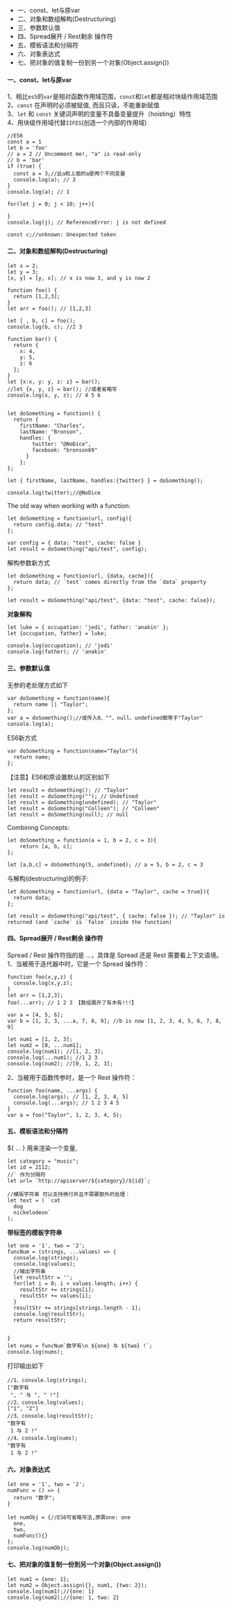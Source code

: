 
* 一、const、let与原var
* 二、对象和数组解构(Destructuring)
* 三、参数默认值
* 四、Spread展开 / Rest剩余 操作符
* 五、模板语法和分隔符
* 六、对象表达式
* 七、把对象的值复制一份到另一个对象(Object.assign())

#### 一、const、let与原var <br />
1、相比`es5`的`var`是相对函数作用域范围，`const`和`let`都是相对块级作用域范围  <br />
2、`const` 在声明时必须被赋值, 而且只读，不能重新赋值 <br />
3、`let` 和 `const` 关键词声明的变量不具备变量提升（hoisting）特性 <br />
4、用块级作用域代替`IIFES`(创造一个内部的作用域) <br />
```
//ES6
const a = 1
let b = 'foo'
// a = 2 // Uncomment me!, "a" is read-only
// b = 'bar'
if (true) {
  const a = 3;//此a和上面的a是两个不同变量
  console.log(a); // 3
}
console.log(a); // 1

for(let j = 0; j < 10; j++){

}
console.log(j); // ReferenceError: j is not defined

const c;//unknown: Unexpected token
```
#### 二、对象和数组解构(Destructuring)
```
let x = 2;
let y = 3;
[x, y] = [y, x]; // x is now 3, and y is now 2

function foo() {
  return [1,2,3];
}
let arr = foo(); // [1,2,3]

let [ , b, c] = foo();
console.log(b, c); //2 3

function bar() {
  return {
    x: 4,
    y: 5,
    z: 6
  };
}
let {x:x, y: y, z: z} = bar();
//let {x, y, z} = bar(); //或者省略写
console.log(x, y, z); // 4 5 6


let doSomething = function() {
  return {
    firstName: "Charles",
    lastName: "Bronson",
    handles: {
        twitter: "@NoDice",
        facebook: "bronson69"
      }
    };
};

let { firstName, lastName, handles:{twitter} } = doSomething();

console.log(twitter);//@NoDice
```
The old way when working with a function:
```
let doSomething = function(url, config){
  return config.data; // "test"
};

var config = { data: "test", cache: false }
let result = doSomething("api/test", config);
```
解构参数新方式
```
let doSomething = function(url, {data, cache}){
  return data; // `test` comes directly from the `data` property
};

let result = doSomething("api/test", {data: "test", cache: false});
```
**对象解构**
```
let luke = { occupation: 'jedi', father: 'anakin' };
let {occupation, father} = luke;

console.log(occupation); // 'jedi'
console.log(father); // 'anakin'
```
#### 三、参数默认值
无参的老处理方式如下
```
var doSomething = function(name){
  return name || "Taylor";
};
var a = doSomething();//或传入0、""、null、undefined都等于"Taylor"
console.log(a);
```
ES6新方式
```
var doSomething = function(name="Taylor"){
  return name;
};
```
【注意】ES6和原设置默认的区别如下
```
let result = doSomething(); // "Taylor"
let result = doSomething(""); // Undefined
let result = doSomething(undefined); // "Taylor"
let result = doSomething("Colleen"); // "Colleen"
let result = doSomething(null); // null
```
Combining Concepts:
```
let doSomething = function(a = 1, b = 2, c = 3){
    return [a, b, c];
};

let [a,b,c] = doSomething(5, undefined); // a = 5, b = 2, c = 3
```
与解构(destructuring)的例子:
```
let doSomething = function(url, {data = "Taylor", cache = true}){
  return data;
};

let result = doSomething("api/test", { cache: false }); // "Taylor" is returned (and `cache` is `false` inside the function)
```
#### 四、Spread展开 / Rest剩余 操作符
Spread / Rest 操作符指的是 ...，具体是 Spread 还是 Rest 需要看上下文语境。 <br/>
1、当被用于迭代器中时，它是一个 Spread 操作符： <br/>
```
function foo(x,y,z) {
  console.log(x,y,z);
}
let arr = [1,2,3];
foo(...arr); // 1 2 3 【数组展开了有木有!!!】

var a = [4, 5, 6];
var b = [1, 2, 3, ...a, 7, 8, 9]; //b is now [1, 2, 3, 4, 5, 6, 7, 8, 9]

let num1 = [1, 2, 3];
let num2 = [0, ...num1];
console.log(num1); //[1, 2, 3];
console.log(...num1); //1 2 3
console.log(num2); //[0, 1, 2, 3];
```
2、当被用于函数传参时，是一个 Rest 操作符： <br/>
```
function foo(name, ...args) {
  console.log(args); // [1, 2, 3, 4, 5]
  console.log(...args); // 1 2 3 4 5
}
var a = foo("Taylor", 1, 2, 3, 4, 5);
```
#### 五、模板语法和分隔符
${ ... } 用来渲染一个变量,
```
let category = "music";
let id = 2112;
//` 作为分隔符
let url= `http://apiserver/${category}/${id}`;

//模版字符串 可以支持换行并且不需要额外的处理：
let text = ( `cat
  dog
  nickelodeon`
);
```
**带标签的模板字符串**
```
let one = '1', two = '2';
funcNum = (strings, ...values) => {
  console.log(strings);
  console.log(values);
  //输出字符串
  let resultStr = '';
  for(let i = 0; i < values.length; i++) {
    resultStr += strings[i];
    resultStr += values[i];
  }
  resultStr += strings[strings.length - 1];
  console.log(resultStr);
  return resultStr;


}
let nums = funcNum`数字有\n ${one} 与 ${two} !`;
console.log(nums);
```
打印输出如下
```
//1、console.log(strings);
["数字有
 ", " 与 ", " !"]
//2、console.log(values);
["1", "2"]
//3、console.log(resultStr);
"数字有
 1 与 2 !"
//4、console.log(nums);
"数字有
 1 与 2 !"
```
#### 六、对象表达式
```
let one = '1', two = '2';
numFunc = () => {
  return "数字";
}

let numObj = {//ES6可省略写法,原需one: one
  one,
  two,
  numFunc(){}
};
console.log(numObj);
```
#### 七、把对象的值复制一份到另一个对象(Object.assign())
```
let num1 = {one: 1};
let num2 = Object.assign({}, num1, {two: 2});
console.log(num1);//{one: 1}
console.log(num2);//{one: 1, two: 2}
```
